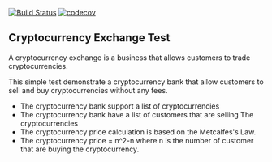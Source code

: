 [![Build Status](https://img.shields.io/travis/embenzekri/cryptocurrency-exchange.svg?style=flat)](https://codecov.io/gh/AyoubSqli/FirstRepos)
[![codecov](https://img.shields.io/codecov/c/github/embenzekri/cryptocurrency-exchange.svg?style=flat)](https://codecov.io/gh/AyoubSqli/cryptocurrency-exchange/branch/master)

Cryptocurrency Exchange Test
-----

A cryptocurrency exchange is a business that allows customers to trade cryptocurrencies.

This simple test demonstrate a cryptocurrency bank that allow customers to sell and buy cryptocurrencies without any fees.

- The cryptocurrency bank support a list of cryptocurrencies
- The cryptocurrency bank have a list of customers that are selling The cryptocurrencies
- The cryptocurrency price calculation is based on the Metcalfes's Law.
- The cryptocurrency price = n^2-n where n is the number of customer that are buying the cryptocurrency.

